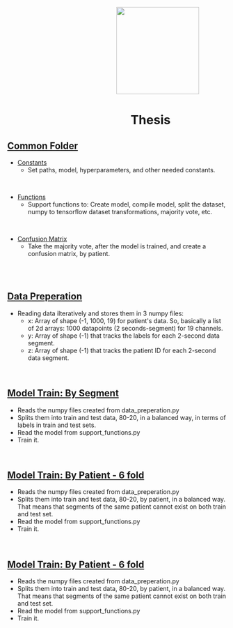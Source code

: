 &emsp; &emsp; &emsp; &emsp; &emsp; &emsp; &emsp; &emsp; &emsp; &emsp; &emsp; &emsp; &emsp; &emsp; <img src="https://i.imgur.com/UwbMboU.png" width="190" height="200">

# &emsp;&emsp; &emsp; &emsp; &emsp; &emsp; &emsp; &emsp; &nbsp; Thesis

## <a href="https://github.com/ggkenios/eeg-diagnosis/tree/main/common">Common Folder</a> <br>
* <a href="https://github.com/ggkenios/eeg-diagnosis/blob/main/common/constants.py">Constants</a> <br>
   - Set paths, model, hyperparameters, and other needed constants.
<br>

* <a href="https://github.com/ggkenios/eeg-diagnosis/blob/main/common/functions.py">Functions</a> <br>
   - Support functions to: Create model, compile model, split the dataset, numpy to tensorflow dataset transformations, majority vote, etc.
<br>

* <a href="https://github.com/ggkenios/eeg-diagnosis/blob/main/common/confusion_matrix.py">Confusion Matrix</a> <br>
   - Take the majority vote, after the model is trained, and create a confusion matrix, by patient.
<br>
<br>

## <a href="https://github.com/ggkenios/eeg-diagnosis/blob/main/data_preperation.py">Data Preperation</a> <br>
   * Reading data ilteratively and stores them in 3 numpy files: <br>
     - x: Array of shape (-1, 1000, 19) for patient's data. So, basically a list of 2d arrays: 1000 datapoints (2 seconds-segment) for 19 channels. <br>
     - y: Array of shape (-1) that tracks the labels for each 2-second data segment. <br>
     - z: Array of shape (-1) that tracks the patient ID for each 2-second data segment. <br>

<br>

## <a href="https://github.com/ggkenios/eeg-diagnosis/blob/main/model_train_segments.py">Model Train: By Segment</a> <br>
   - Reads the numpy files created from data_preperation.py <br>
   - Splits them into train and test data, 80-20, in a balanced way, in terms of labels in train and test sets. <br>
   - Read the model from support_functions.py <br>
   - Train it. <br>
   
<br>

## <a href="https://github.com/ggkenios/eeg-diagnosis/blob/main/model_train_by_patient.py">Model Train: By Patient - 6 fold</a> <br>
   - Reads the numpy files created from data_preperation.py <br>
   - Splits them into train and test data, 80-20, by patient, in a balanced way. That means that segments of the same patient cannot exist on both train and test set. <br>
   - Read the model from support_functions.py <br>
   - Train it. <br>
   
<br>

## <a href="https://github.com/ggkenios/eeg-diagnosis/blob/main/model_train_by_patient.py">Model Train: By Patient - 6 fold</a> <br>
   - Reads the numpy files created from data_preperation.py <br>
   - Splits them into train and test data, 80-20, by patient, in a balanced way. That means that segments of the same patient cannot exist on both train and test set. <br>
   - Read the model from support_functions.py <br>
   - Train it. <br>
   
<br>
